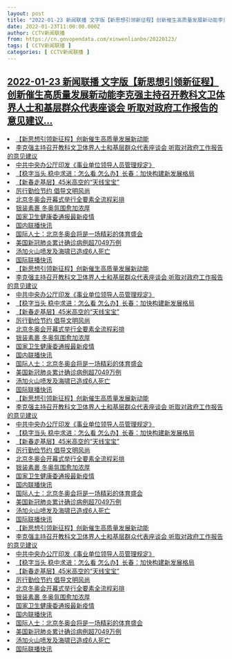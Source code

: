 ```yaml
---
layout: post
title: "2022-01-23 新闻联播 文字版【新思想引领新征程】创新催生高质量发展新动能李克强主持召开教科文卫体界人士和基层群众代表座谈会 听取对政府工作报告的意见建议"
date: 2022-01-23T11:00:00.000Z
author: CCTV新闻联播
from: https://cn.govopendata.com/xinwenlianbo/20220123/
tags: [ CCTV新闻联播 ]
categories: [ CCTV新闻联播 ]
---
```

<!--1642935600000-->
[2022-01-23 新闻联播 文字版【新思想引领新征程】创新催生高质量发展新动能李克强主持召开教科文卫体界人士和基层群众代表座谈会 听取对政府工作报告的意见建议...](https://cn.govopendata.com/xinwenlianbo/20220123/)
------

<div>
<li><a target="_blank" href="https://cn.govopendata.com/xinwenlianbo/20220123/#277013">【新思想引领新征程】创新催生高质量发展新动能</a></li><li><a target="_blank" href="https://cn.govopendata.com/xinwenlianbo/20220123/#277014">李克强主持召开教科文卫体界人士和基层群众代表座谈会 听取对政府工作报告的意见建议</a></li><li><a target="_blank" href="https://cn.govopendata.com/xinwenlianbo/20220123/#277015">中共中央办公厅印发《事业单位领导人员管理规定》</a></li><li><a target="_blank" href="https://cn.govopendata.com/xinwenlianbo/20220123/#277016">【稳字当头 稳中求进：怎么看 怎么办】长春：加快构建新发展格局</a></li><li><a target="_blank" href="https://cn.govopendata.com/xinwenlianbo/20220123/#277017">【新春走基层】45米高空的“天线宝宝”</a></li><li><a target="_blank" href="https://cn.govopendata.com/xinwenlianbo/20220123/#277018">厉行勤俭节约 倡导文明风尚</a></li><li><a target="_blank" href="https://cn.govopendata.com/xinwenlianbo/20220123/#277019">北京冬奥会开幕式举行全要素全流程彩排</a></li><li><a target="_blank" href="https://cn.govopendata.com/xinwenlianbo/20220123/#277020">银装素裹 冬奥氛围愈加浓厚</a></li><li><a target="_blank" href="https://cn.govopendata.com/xinwenlianbo/20220123/#277021">国家卫生健康委通报最新疫情</a></li><li><a target="_blank" href="https://cn.govopendata.com/xinwenlianbo/20220123/#277022">国内联播快讯</a></li><li><a target="_blank" href="https://cn.govopendata.com/xinwenlianbo/20220123/#277023">国际人士：北京冬奥会将是一场精彩的体育盛会</a></li><li><a target="_blank" href="https://cn.govopendata.com/xinwenlianbo/20220123/#277024">美国新冠肺炎累计确诊病例超7049万例</a></li><li><a target="_blank" href="https://cn.govopendata.com/xinwenlianbo/20220123/#277025">汤加火山喷发及海啸已造成6人死亡</a></li><li><a target="_blank" href="https://cn.govopendata.com/xinwenlianbo/20220123/#277026">国际联播快讯</a></li><li><a target="_blank" href="https://cn.govopendata.com/xinwenlianbo/20220123/#276941">【新思想引领新征程】创新催生高质量发展新动能</a></li><li><a target="_blank" href="https://cn.govopendata.com/xinwenlianbo/20220123/#276942">李克强主持召开教科文卫体界人士和基层群众代表座谈会 听取对政府工作报告的意见建议</a></li><li><a target="_blank" href="https://cn.govopendata.com/xinwenlianbo/20220123/#276943">中共中央办公厅印发《事业单位领导人员管理规定》</a></li><li><a target="_blank" href="https://cn.govopendata.com/xinwenlianbo/20220123/#276944">【稳字当头 稳中求进：怎么看 怎么办】长春：加快构建新发展格局</a></li><li><a target="_blank" href="https://cn.govopendata.com/xinwenlianbo/20220123/#276945">【新春走基层】45米高空的“天线宝宝”</a></li><li><a target="_blank" href="https://cn.govopendata.com/xinwenlianbo/20220123/#276946">厉行勤俭节约 倡导文明风尚</a></li><li><a target="_blank" href="https://cn.govopendata.com/xinwenlianbo/20220123/#276947">北京冬奥会开幕式举行全要素全流程彩排</a></li><li><a target="_blank" href="https://cn.govopendata.com/xinwenlianbo/20220123/#276948">银装素裹 冬奥氛围愈加浓厚</a></li><li><a target="_blank" href="https://cn.govopendata.com/xinwenlianbo/20220123/#276949">国家卫生健康委通报最新疫情</a></li><li><a target="_blank" href="https://cn.govopendata.com/xinwenlianbo/20220123/#276950">国内联播快讯</a></li><li><a target="_blank" href="https://cn.govopendata.com/xinwenlianbo/20220123/#276951">国际人士：北京冬奥会将是一场精彩的体育盛会</a></li><li><a target="_blank" href="https://cn.govopendata.com/xinwenlianbo/20220123/#276952">美国新冠肺炎累计确诊病例超7049万例</a></li><li><a target="_blank" href="https://cn.govopendata.com/xinwenlianbo/20220123/#276953">汤加火山喷发及海啸已造成6人死亡</a></li><li><a target="_blank" href="https://cn.govopendata.com/xinwenlianbo/20220123/#276954">国际联播快讯</a></li><li><a target="_blank" href="https://cn.govopendata.com/xinwenlianbo/20220123/#276955">【新思想引领新征程】创新催生高质量发展新动能</a></li><li><a target="_blank" href="https://cn.govopendata.com/xinwenlianbo/20220123/#276956">李克强主持召开教科文卫体界人士和基层群众代表座谈会 听取对政府工作报告的意见建议</a></li><li><a target="_blank" href="https://cn.govopendata.com/xinwenlianbo/20220123/#276957">中共中央办公厅印发《事业单位领导人员管理规定》</a></li><li><a target="_blank" href="https://cn.govopendata.com/xinwenlianbo/20220123/#276958">【稳字当头 稳中求进：怎么看 怎么办】长春：加快构建新发展格局</a></li><li><a target="_blank" href="https://cn.govopendata.com/xinwenlianbo/20220123/#276959">【新春走基层】45米高空的“天线宝宝”</a></li><li><a target="_blank" href="https://cn.govopendata.com/xinwenlianbo/20220123/#276960">厉行勤俭节约 倡导文明风尚</a></li><li><a target="_blank" href="https://cn.govopendata.com/xinwenlianbo/20220123/#276961">北京冬奥会开幕式举行全要素全流程彩排</a></li><li><a target="_blank" href="https://cn.govopendata.com/xinwenlianbo/20220123/#276962">银装素裹 冬奥氛围愈加浓厚</a></li><li><a target="_blank" href="https://cn.govopendata.com/xinwenlianbo/20220123/#276963">国家卫生健康委通报最新疫情</a></li><li><a target="_blank" href="https://cn.govopendata.com/xinwenlianbo/20220123/#276964">国内联播快讯</a></li><li><a target="_blank" href="https://cn.govopendata.com/xinwenlianbo/20220123/#276965">国际人士：北京冬奥会将是一场精彩的体育盛会</a></li><li><a target="_blank" href="https://cn.govopendata.com/xinwenlianbo/20220123/#276966">美国新冠肺炎累计确诊病例超7049万例</a></li><li><a target="_blank" href="https://cn.govopendata.com/xinwenlianbo/20220123/#276967">汤加火山喷发及海啸已造成6人死亡</a></li><li><a target="_blank" href="https://cn.govopendata.com/xinwenlianbo/20220123/#276968">国际联播快讯</a></li><li><a target="_blank" href="https://cn.govopendata.com/xinwenlianbo/20220123/#276969">【新思想引领新征程】创新催生高质量发展新动能</a></li><li><a target="_blank" href="https://cn.govopendata.com/xinwenlianbo/20220123/#276970">李克强主持召开教科文卫体界人士和基层群众代表座谈会 听取对政府工作报告的意见建议</a></li><li><a target="_blank" href="https://cn.govopendata.com/xinwenlianbo/20220123/#276971">中共中央办公厅印发《事业单位领导人员管理规定》</a></li><li><a target="_blank" href="https://cn.govopendata.com/xinwenlianbo/20220123/#276972">【稳字当头 稳中求进：怎么看 怎么办】长春：加快构建新发展格局</a></li><li><a target="_blank" href="https://cn.govopendata.com/xinwenlianbo/20220123/#276973">【新春走基层】45米高空的“天线宝宝”</a></li><li><a target="_blank" href="https://cn.govopendata.com/xinwenlianbo/20220123/#276974">厉行勤俭节约 倡导文明风尚</a></li><li><a target="_blank" href="https://cn.govopendata.com/xinwenlianbo/20220123/#276975">北京冬奥会开幕式举行全要素全流程彩排</a></li><li><a target="_blank" href="https://cn.govopendata.com/xinwenlianbo/20220123/#276976">银装素裹 冬奥氛围愈加浓厚</a></li><li><a target="_blank" href="https://cn.govopendata.com/xinwenlianbo/20220123/#276977">国家卫生健康委通报最新疫情</a></li><li><a target="_blank" href="https://cn.govopendata.com/xinwenlianbo/20220123/#276978">国内联播快讯</a></li><li><a target="_blank" href="https://cn.govopendata.com/xinwenlianbo/20220123/#276979">国际人士：北京冬奥会将是一场精彩的体育盛会</a></li><li><a target="_blank" href="https://cn.govopendata.com/xinwenlianbo/20220123/#276980">美国新冠肺炎累计确诊病例超7049万例</a></li><li><a target="_blank" href="https://cn.govopendata.com/xinwenlianbo/20220123/#276981">汤加火山喷发及海啸已造成6人死亡</a></li><li><a target="_blank" href="https://cn.govopendata.com/xinwenlianbo/20220123/#276982">国际联播快讯</a></li>
</div>

